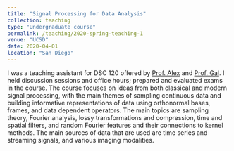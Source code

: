 ```yaml
---
title: "Signal Processing for Data Analysis"
collection: teaching
type: "Undergraduate course"
permalink: /teaching/2020-spring-teaching-1
venue: "UCSD"
date: 2020-04-01
location: "San Diego"
---
```


I was a teaching assistant for DSC 120 offered by [Prof. Alex](https://ccom.ucsd.edu/~acloninger/index.html) and [Prof. Gal](http://mishne.ucsd.edu/). I held discussion sessions and office hours; prepared and evaluated exams in the course.
The course focuses on ideas from both classical and modern signal processing, with the main themes of sampling continuous data and building informative representations of data using orthonormal bases, frames, and data dependent operators. The main topics are sampling theory, Fourier analysis, lossy transformations and compression, time and spatial filters, and random Fourier features and their connections to kernel methods. The main sources of data that are used are time series and streaming signals, and various imaging modalities. 
